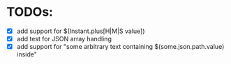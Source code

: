 # TODOs:

- [x] add support for $(Instant.plus[H|M|S value])
- [x] add test for JSON array handling
- [x] add support for "some arbitrary text containing $(some.json.path.value) inside" 

